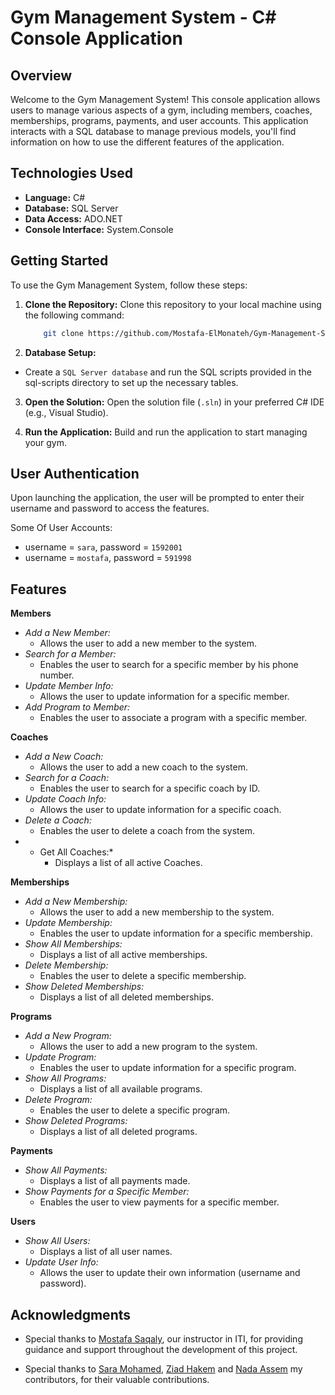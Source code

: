 # Gym Management System - C# Console Application

## Overview

Welcome to the Gym Management System! This console application allows users to manage various aspects of a gym, including members, coaches, memberships, programs, payments, and user accounts. This application interacts with a SQL database to manage previous models, you'll find information on how to use the different features of the application.

## Technologies Used
- **Language:** C#
- **Database:** SQL Server
- **Data Access:** ADO.NET
- **Console Interface:** System.Console

## Getting Started
To use the Gym Management System, follow these steps:

1. **Clone the Repository:**
Clone this repository to your local machine using the following command:
    ```bash
        git clone https://github.com/Mostafa-ElMonateh/Gym-Management-System.git
    ```

2. **Database Setup:**
- Create a `SQL Server database` and run the SQL scripts provided in the sql-scripts directory to set up the necessary tables.

3. **Open the Solution:**
Open the solution file (`.sln`) in your preferred C# IDE (e.g., Visual Studio).

3. **Run the Application:**
Build and run the application to start managing your gym.

## User Authentication
Upon launching the application, the user will be prompted to enter their username and password to access the features.

Some Of User Accounts:
- username = `sara`, password = `1592001`
- username = `mostafa`, password = `591998`

## Features
**Members**
- *Add a New Member:*
    - Allows the user to add a new member to the system.
- *Search for a Member:*
    - Enables the user to search for a specific member by his phone number.
- *Update Member Info:*
    - Allows the user to update information for a specific member.
- *Add Program to Member:*
    - Enables the user to associate a program with a specific member.

**Coaches**
- *Add a New Coach:*
    - Allows the user to add a new coach to the system.
- *Search for a Coach:*
    - Enables the user to search for a specific coach by ID.
- *Update Coach Info:*
    - Allows the user to update information for a specific coach.
- *Delete a Coach:*
    - Enables the user to delete a coach from the system.
- * Get All Coaches:*
    - Displays a list of all active Coaches.

**Memberships**
- *Add a New Membership:*
    - Allows the user to add a new membership to the system.
- *Update Membership:*
    - Enables the user to update information for a specific membership.
- *Show All Memberships:*
    - Displays a list of all active memberships.
- *Delete Membership:*
    - Enables the user to delete a specific membership.
- *Show Deleted Memberships:*
    - Displays a list of all deleted memberships.

**Programs**
- *Add a New Program:*
    - Allows the user to add a new program to the system.
- *Update Program:*
    - Enables the user to update information for a specific program.
- *Show All Programs:*
    - Displays a list of all available programs.
- *Delete Program:*
    - Enables the user to delete a specific program.
- *Show Deleted Programs:*
    - Displays a list of all deleted programs.

**Payments**
- *Show All Payments:*
    - Displays a list of all payments made.
- *Show Payments for a Specific Member:*
    - Enables the user to view payments for a specific member.

**Users**
- *Show All Users:*
    - Displays a list of all user names.
- *Update User Info:*
    - Allows the user to update their own information (username and password).

## Acknowledgments

- Special thanks to [Mostafa Saqaly](https://www.linkedin.com/in/mostafa-saqly/), our instructor in ITI, for providing guidance and support throughout the development of this project.

- Special thanks to [Sara Mohamed](https://github.com/Saramohamed13), [Ziad Hakem](https://github.com/ZiadHakem) and [Nada Assem](https://github.com/Nada-Assem) my contributors, for their valuable contributions.
